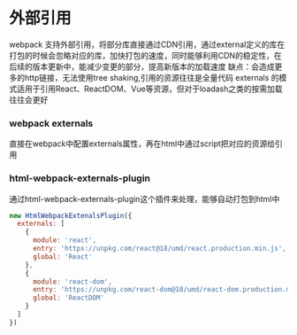 # 外部引用
webpack 支持外部引用，将部分库直接通过CDN引用，通过external定义的库在打包的时候会忽略对应的库，加快打包的速度，同时能够利用CDN的稳定性，在后续的版本更新中，能减少变更的部分，提高新版本的加载速度
缺点：会造成更多的http链接，无法使用tree shaking,引用的资源往往是全量代码
externals 的模式适用于引用React、ReactDOM、Vue等资源，但对于loadash之类的按需加载往往会更好
### webpack externals
直接在webpack中配置externals属性，再在html中通过script把对应的资源给引用
### html-webpack-externals-plugin
通过html-webpack-externals-plugin这个插件来处理，能够自动打包到html中
``` javascript
new HtmlWebpackExtenalsPlugin({
  externals: [
    {
      module: 'react',
      entry: 'https://unpkg.com/react@18/umd/react.production.min.js',
      global: 'React'
    },
    {
      module: 'react-dom',
      entry: 'https://unpkg.com/react-dom@18/umd/react-dom.production.min.js',
      global: 'ReactDOM'
    }
  ]
})
```